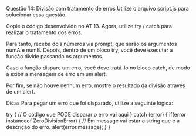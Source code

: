Questão 14: Divisão com tratamento de erros
Utilize o arquivo script.js para solucionar essa questão.

Copie o código desenvolvido no AT 13. Agora, utilize try / catch para realizar o tratamento dos erros.

Para tanto, receba dois números via prompt, que serão os argumentos numA e numB. Depois, dentro de um bloco try, você deve executar a função divide passando os argumentos.

Caso a função dispare um erro, você deve tratá-lo no bloco catch, de modo a exibir a mensagem de erro em um alert.

Por fim, se não houve nenhum erro, mostre o resultado da divisão através de um alert.

Dicas
Para pegar um erro que foi disparado, utilize a seguinte lógica:

try {
  // O código que PODE disparar o erro vai aqui
} catch (error) {
  if(error instanceof ZeroDivisionError) {
    // Em message vai estar a string que é a descrição do erro.
    alert(error.message);
  }
}